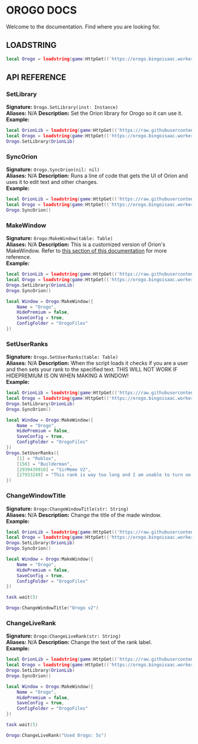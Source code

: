 # OROGO DOCS

Welcome to the documentation. Find where you are looking for.

## LOADSTRING

```lua
local Orogo = loadstring(game:HttpGet(('https://orogo.bingoisaac.workers.dev')))()
```

## API REFERENCE

### SetLibrary
**Signature:** `Orogo.SetLibrary(inst: Instance)` <br>
**Aliases:** N/A
**Description:** Set the Orion library for Orogo so it can use it. <br>
**Example:**
```lua
local OrionLib = loadstring(game:HttpGet(('https://raw.githubusercontent.com/shlexware/Orion/main/source')))()
local Orogo = loadstring(game:HttpGet(('https://orogo.bingoisaac.workers.dev')))()
Orogo.SetLibrary(OrionLib)
```

### SyncOrion
**Signature:** `Orogo.SyncOrion(nil: nil)` <br>
**Aliases:** N/A
**Description:** Runs a line of code that gets the UI of Orion and uses it to edit text and other changes. <br>
**Example:**
```lua
local OrionLib = loadstring(game:HttpGet(('https://raw.githubusercontent.com/shlexware/Orion/main/source')))()
local Orogo = loadstring(game:HttpGet(('https://orogo.bingoisaac.workers.dev')))()
Orogo.SyncOrion()
```

### MakeWindow
**Signature:** `Orogo:MakeWindow(table: Table)` <br>
**Aliases:** N/A
**Description:** This is a customized version of Orion's MakeWindow. Refer to [this section of this documentation](https://github.com/shlexware/orion/blob/main/Documentation.md#creating-a-window) for more reference. <br>
**Example:**
```lua
local OrionLib = loadstring(game:HttpGet(('https://raw.githubusercontent.com/shlexware/Orion/main/source')))()
local Orogo = loadstring(game:HttpGet(('https://orogo.bingoisaac.workers.dev')))()
Orogo.SetLibrary(OrionLib)
Orogo.SyncOrion()

local Window = Orogo:MakeWindow({
	Name = "Orogo", 
    HidePremium = false,
	SaveConfig = true,
	ConfigFolder = "OrogoFiles"
})
```

### SetUserRanks
**Signature:** `Orogo.SetUserRanks(table: Table)` <br>
**Aliases:** N/A
**Description:** When the script loads it checks if you are a user and then sets your rank to the specified text. THIS WILL NOT WORK IF HIDEPREMIUM IS ON WHEN MAKING A WINDOW! <br>
**Example:**
```lua
local OrionLib = loadstring(game:HttpGet(('https://raw.githubusercontent.com/shlexware/Orion/main/source')))()
local Orogo = loadstring(game:HttpGet(('https://orogo.bingoisaac.workers.dev')))()
Orogo.SetLibrary(OrionLib)
Orogo.SyncOrion()

local Window = Orogo:MakeWindow({
	Name = "Orogo", 
    HidePremium = false,
	SaveConfig = true,
	ConfigFolder = "OrogoFiles"
})
Orogo.SetUserRanks({
    [1] = "Roblox",
    [156] = "Builderman",
    [2939439910] = "SirMeme V2",
    [27933249] = "This rank is way too long and I am unable to turn on TextWrapping without it breaking"
})
```

### ChangeWindowTitle
**Signature:** `Orogo:ChangeWindowTitle(str: String)` <br>
**Aliases:** N/A
**Description:** Change the title of the made window. <br>
**Example:**
```lua
local OrionLib = loadstring(game:HttpGet(('https://raw.githubusercontent.com/shlexware/Orion/main/source')))()
local Orogo = loadstring(game:HttpGet(('https://orogo.bingoisaac.workers.dev')))()
Orogo.SetLibrary(OrionLib)
Orogo.SyncOrion()

local Window = Orogo:MakeWindow({
	Name = "Orogo", 
    HidePremium = false,
	SaveConfig = true,
	ConfigFolder = "OrogoFiles"
})

task.wait(5)

Orogo:ChangeWindowTitle("Orogo v2")
```

### ChangeLiveRank
**Signature:** `Orogo:ChangeLiveRank(str: String)` <br>
**Aliases:** N/A
**Description:** Change the text of the rank label. <br>
**Example:**
```lua
local OrionLib = loadstring(game:HttpGet(('https://raw.githubusercontent.com/shlexware/Orion/main/source')))()
local Orogo = loadstring(game:HttpGet(('https://orogo.bingoisaac.workers.dev')))()
Orogo.SetLibrary(OrionLib)
Orogo.SyncOrion()

local Window = Orogo:MakeWindow({
	Name = "Orogo", 
    HidePremium = false,
	SaveConfig = true,
	ConfigFolder = "OrogoFiles"
})

task.wait(5)

Orogo:ChangeLiveRank("Used Orogo: 5s")
```

